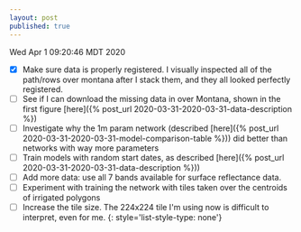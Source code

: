 ```yaml
---
layout: post
published: true
---
```

Wed Apr 1 09:20:46 MDT 2020

- [x] Make sure data is properly registered. I visually inspected all of the path/rows over montana
  after I stack them, and they all looked perfectly registered.
- [ ] See if I can download the missing data in over Montana, shown in the first figure [here]({%
  post_url 2020-03-31-2020-03-31-data-description %})
- [ ] Investigate why the 1m param network (described [here]({% post_url 2020-03-31-2020-03-31-model-comparison-table %})) did better than networks with way more parameters
- [ ] Train models with random start dates, as described [here]({% post_url 2020-03-31-2020-03-31-data-description %}))
- [ ] Add more data: use all 7 bands available for surface reflectance data.
- [ ] Experiment with training the network with tiles taken over the centroids of irrigated polygons
- [ ] Increase the tile size. The 224x224 tile I'm using now is difficult to interpret, even for me.
{: style='list-style-type: none'}
